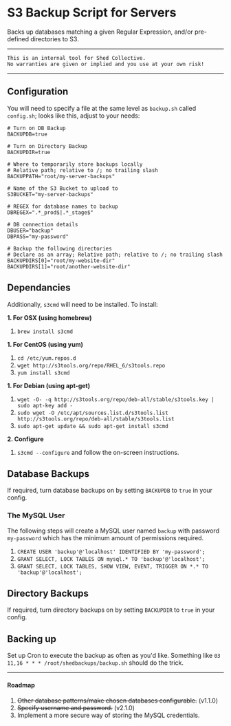# S3 Backup Script for Servers

Backs up databases matching a given Regular Expression, and/or pre-defined directories to S3.

---

	This is an internal tool for Shed Collective.
	No warranties are given or implied and you use at your own risk!

---



## Configuration

You will need to specify a file at the same level as `backup.sh` called `config.sh`; looks like this, adjust to your needs:


    # Turn on DB Backup
    BACKUPDB=true

    # Turn on Directory Backup
    BACKUPDIR=true

	# Where to temporarily store backups locally
    # Relative path; relative to /; no trailing slash
    BACKUPPATH="root/my-server-backups"

    # Name of the S3 Bucket to upload to
    S3BUCKET="my-server-backups"

    # REGEX for database names to backup
    DBREGEX=".*_prod$|.*_stage$"

    # DB connection details
    DBUSER="backup"
    DBPASS="my-password"

    # Backup the following directories
    # Declare as an array; Relative path; relative to /; no trailing slash
    BACKUPDIRS[0]="root/my-website-dir"
    BACKUPDIRS[1]="root/another-website-dir"



## Dependancies

Additionally, `s3cmd` will need to be installed. To install:

**1. For OSX (using homebrew)**

1. `brew install s3cmd`

**1. For CentOS (using yum)**

1. `cd /etc/yum.repos.d`
2. `wget http://s3tools.org/repo/RHEL_6/s3tools.repo`
3. `yum install s3cmd`

**1. For Debian (using apt-get)**

1. `wget -O- -q http://s3tools.org/repo/deb-all/stable/s3tools.key | sudo apt-key add -`
2. `sudo wget -O /etc/apt/sources.list.d/s3tools.list http://s3tools.org/repo/deb-all/stable/s3tools.list`
3. `sudo apt-get update && sudo apt-get install s3cmd`

**2. Configure**

1. `s3cmd --configure` and follow the on-screen instructions.



## Database Backups

If required, turn database backups on by setting `BACKUPDB` to `true` in your config.

### The MySQL User

The following steps will create a MySQL user named `backup` with password `my-password` which has the minimum amount of permissions required.

1. `CREATE USER 'backup'@'localhost' IDENTIFIED BY 'my-password';`
2. `GRANT SELECT, LOCK TABLES ON mysql.* TO 'backup'@'localhost';`
3. `GRANT SELECT, LOCK TABLES, SHOW VIEW, EVENT, TRIGGER ON *.* TO 'backup'@'localhost';`

## Directory Backups

If required, turn directory backups on by setting `BACKUPDIR` to `true` in your config.


## Backing up

Set up Cron to execute the backup as often as you'd like. Something like `03 11,16 * * * /root/shedbackups/backup.sh` should do the trick.


---

#### Roadmap

1. ~~Other database patterns/make chosen databases configurable.~~ (v1.1.0)
2. ~~Specify username and password.~~ (v2.1.0)
3. Implement a more secure way of storing the MySQL credentials.
